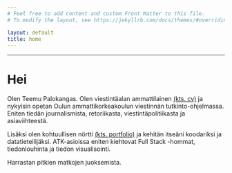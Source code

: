 ```yaml
---
# Feel free to add content and custom Front Matter to this file.
# To modify the layout, see https://jekyllrb.com/docs/themes/#overriding-theme-defaults

layout: default
title: home
---
```


------------------------------------------------------------------------


# Hei

<p class="subtitle">Olen Teemu Palokangas. Olen viestintäalan ammattilainen <a href="cv">(kts. cv)</a>
	ja nykyisin opetan Oulun ammattikorkeakoulun viestinnän tutkinto-ohjelmassa. Eniten tiedän
	journalismista, retoriikasta, viestintäpolitiikasta ja asiaviihteestä.
</p>

<p class="subtitle">Lisäksi olen kohtuullisen nörtti <a href="portfolio">(kts. portfolio)</a> ja kehitän
	itseäni koodariksi ja datatieteilijäksi. ATK-asioissa eniten kiehtovat Full Stack -hommat,
	tiedonlouhinta ja tiedon visualisointi.
</p>

<p class="subtitle">Harrastan pitkien matkojen juoksemista.</p>





